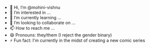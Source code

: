 - 👋 Hi, I’m @mohini-vishnu
- 👀 I’m interested in ...
- 🌱 I’m currently learning ...
- 💞️ I’m looking to collaborate on ...
- 📫 How to reach me ...
- 😄 Pronouns: they/them (I reject the gender binary)
- ⚡ Fun fact: I'm currently in the midst of creating a new comic series

<!---
mohini-vishnu/mohini-vishnu is a ✨ special ✨ repository because its `README.md` (this file) appears on your GitHub profile.
You can click the Preview link to take a look at your changes.
--->
